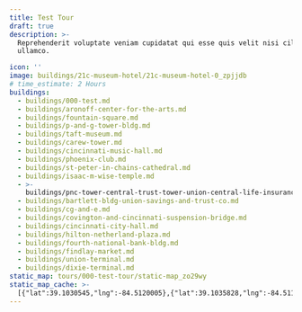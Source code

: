 ```yaml
---
title: Test Tour
draft: true
description: >-
  Reprehenderit voluptate veniam cupidatat qui esse quis velit nisi cillum
  ullamco.

icon: ''
image: buildings/21c-museum-hotel/21c-museum-hotel-0_zpjjdb
# time_estimate: 2 Hours
buildings:
  - buildings/000-test.md
  - buildings/aronoff-center-for-the-arts.md
  - buildings/fountain-square.md
  - buildings/p-and-g-tower-bldg.md
  - buildings/taft-museum.md
  - buildings/carew-tower.md
  - buildings/cincinnati-music-hall.md
  - buildings/phoenix-club.md
  - buildings/st-peter-in-chains-cathedral.md
  - buildings/isaac-m-wise-temple.md
  - >-
    buildings/pnc-tower-central-trust-tower-union-central-life-insurance-building.md
  - buildings/bartlett-bldg-union-savings-and-trust-co.md
  - buildings/cg-and-e.md
  - buildings/covington-and-cincinnati-suspension-bridge.md
  - buildings/cincinnati-city-hall.md
  - buildings/hilton-netherland-plaza.md
  - buildings/fourth-national-bank-bldg.md
  - buildings/findlay-market.md
  - buildings/union-terminal.md
  - buildings/dixie-terminal.md
static_map: tours/000-test-tour/static-map_zo29wy
static_map_cache: >-
  [{"lat":39.1030545,"lng":-84.5120005},{"lat":39.1035828,"lng":-84.5116664},{"lat":39.109392,"lng":-84.519145},{"lat":39.1098737,"lng":-84.53747369999996}]
---
```

